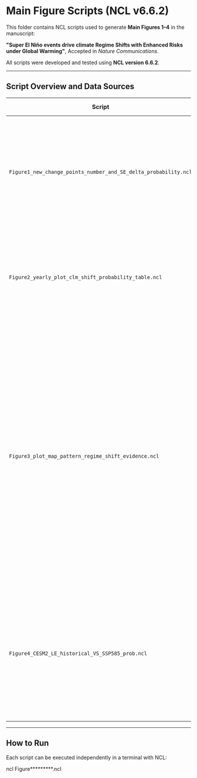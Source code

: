 
# Main Figure Scripts (NCL v6.6.2)

This folder contains NCL scripts used to generate **Main Figures 1–4** in the manuscript:

**"Super El Niño events drive climate Regime Shifts with Enhanced Risks under Global Warming"**, Accepted in *Nature Communications*.

All scripts were developed and tested using **NCL version 6.6.2**.

---

## Script Overview and Data Sources

| Script | Figure | Description | Required Data |
|--------|--------|-------------|---------------|
| `Figure1_new_change_points_number_and_SE_delta_probability.ncl` | Fig. 1 |Calculates the number of detected regime‐shift change points and the probability difference between Super El Niño (SE) years and non-SE years | Regime‐shift detection results (change points, probabilities) and Super El Niño event years|
| `Figure2_yearly_plot_clm_shift_probability_table.ncl` | Fig. 2 | Plots the yearly probability of climate regime shifts, highlighting differences between Super El Niño and normal years | Yearly or decadal regime‐shift probability data derived from observational time series |
| `Figure3_plot_map_pattern_regime_shift_evidence.ncl` | Fig. 3 | Super El Niño–induced global regime-shift evidence. The script composites regime-shift probabilities and normalized anomalies (SST, SAT, and soil moisture) between Super El Niño (SE) and non-SE years, highlighting regions where climate variables experienced statistically significant mean-state shifts following SE events | Multi-variable gridded datasets (SST, SAT, surface soil moisture) and regime-shift detection outputs; Super El Niño event years list (e.g., 1982/83, 1997/98, 2015/16).|
| `Figure4_CESM2_LE_historical_VS_SSP585_prob.ncl` | Fig. 4 | Compares regime‐shift probabilities between CESM2-LE historical and SSP3-7.0 simulations, focusing on future changes in Super El Niño–related regime-shift likelihood | CESM2-LE ensemble outputs (historical and SSP3-7.0) with SE and non-SE regime-shift probability diagnostics |

---

## How to Run

Each script can be executed independently in a terminal with NCL:

ncl Figure*********.ncl

